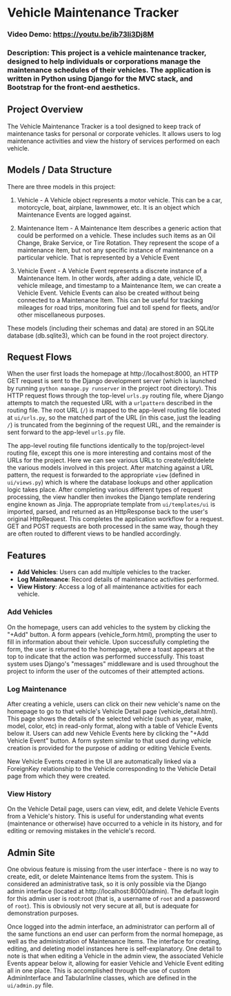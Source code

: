 # Vehicle Maintenance Tracker
### Video Demo: https://youtu.be/ib73li3Dj8M
### Description: This project is a vehicle maintenance tracker, designed to help individuals or corporations manage the maintenance schedules of their vehicles. The application is written in Python using Django for the MVC stack, and Bootstrap for the front-end aesthetics.

## Project Overview

The Vehicle Maintenance Tracker is a tool designed to keep track of maintenance tasks for personal or corporate vehicles. It allows users to log maintenance activities and view the history of services performed on each vehicle.

## Models / Data Structure

There are three models in this project:

1. Vehicle - A Vehicle object represents a motor vehicle. This can be a car, motorcycle, boat, airplane, lawnmower, etc. It is an object which Maintenance Events are logged against.

2. Maintenance Item - A Maintenance Item describes a generic action that could be performed on a vehicle. These includes such items as an Oil Change, Brake Service, or Tire Rotation. They represent the scope of a maintenance item, but not any specific instance of maintenance on a particular vehicle. That is represented by a Vehicle Event

3. Vehicle Event - A Vehicle Event represents a discrete instance of a Maintenance Item. In other words, after adding a date, vehicle ID, vehicle mileage, and timestamp to a Maintenance Item, we can create a Vehicle Event. Vehicle Events can also be created without being connected to a Maintenance Item. This can be useful for tracking mileages for road trips, monitoring fuel and toll spend for fleets, and/or other miscellaneous purposes.

These models (including their schemas and data) are stored in an SQLite database (db.sqlite3), which can be found in the root project directory.

## Request Flows

When the user first loads the homepage at http://localhost:8000, an HTTP GET request is sent to the Django development server (which is launched by running `python manage.py runserver` in the project root directory). This HTTP request flows through the top-level `urls.py` routing file, where Django attempts to match the requested URL with a `urlpattern` described in the routing file. The root URL (`/`) is mapped to the app-level routing file located at `ui/urls.py`, so the matched part of the URL (in this case, just the leading `/`) is truncated from the beginning of the request URL, and the remainder is sent forward to the app-level `urls.py` file.

The app-level routing file functions identically to the top/project-level routing file, except this one is more interesting and contains most of the URLs for the project. Here we can see various URLs to create/edit/delete the various models involved in this project. After matching against a URL pattern, the request is forwarded to the appropriate `view` (defined in `ui/views.py`) which is where the database lookups and other application logic takes place. After completing various different types of request processing, the view handler then invokes the Django template rendering engine known as Jinja. The appropriate template from `ui/templates/ui` is imported, parsed, and returned as an HttpResponse back to the user's original HttpRequest. This completes the application workflow for a request. GET and POST requests are both processed in the same way, though they are often routed to different views to be handled accordingly.

## Features

- **Add Vehicles**: Users can add multiple vehicles to the tracker.
- **Log Maintenance**: Record details of maintenance activities performed.
- **View History**: Access a log of all maintenance activities for each vehicle.

### Add Vehicles

On the homepage, users can add vehicles to the system by clicking the "+Add" button. A form appears (vehicle_form.html), prompting the user to fill in information about their vehicle. Upon successfully completing the form, the user is returned to the homepage, where a toast appears at the top to indicate that the action was performed successfully. This toast system uses Django's "messages" middleware and is used throughout the project to inform the user of the outcomes of their attempted actions.

### Log Maintenance

After creating a vehicle, users can click on their new vehicle's name on the homepage to go to that vehicle's Vehicle Detail page (vehicle_detail.html). This page shows the details of the selected vehicle (such as year, make, model, color, etc) in read-only format, along with a table of Vehicle Events below it. Users can add new Vehicle Events here by clicking the "+Add Vehicle Event" button. A form system similar to that used during vehicle creation is provided for the purpose of adding or editing Vehicle Events.

New Vehicle Events created in the UI are automatically linked via a ForeignKey relationship to the Vehicle corresponding to the Vehicle Detail page from which they were created.

### View History

On the Vehicle Detail page, users can view, edit, and delete Vehicle Events from a Vehicle's history. This is useful for understanding what events (maintenance or otherwise) have occurred to a vehicle in its history, and for editing or removing mistakes in the vehicle's record.

## Admin Site

One obvious feature is missing from the user interface - there is no way to create, edit, or delete Maintenance Items from the system. This is considered an administrative task, so it is only possible via the Django admin interface (located at http://localhost:8000/admin). The default login for this admin user is root:root (that is, a username of `root` and a password of `root`). This is obviously not very secure at all, but is adequate for demonstration purposes.

Once logged into the admin interface, an administrator can perform all of the same functions an end user can perform from the normal homepage, as well as the administration of Maintenance Items. The interface for creating, editing, and deleting model instances here is self-explanatory. One detail to note is that when editing a Vehicle in the admin view, the associated Vehicle Events appear below it, allowing for easier Vehicle and Vehicle Event editing all in one place. This is accomplished through the use of custom AdminInterface and TabularInline classes, which are defined in the `ui/admin.py` file.